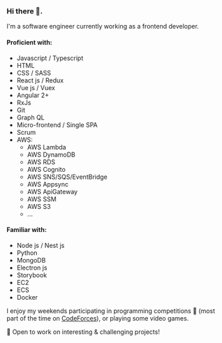 ### Hi there 👋.
 I'm a software engineer currently working as a frontend developer.

 #### Proficient with:
  * Javascript / Typescript
  * HTML
  * CSS / SASS
  * React js / Redux
  * Vue js / Vuex
  * Angular 2+
  * RxJs
  * Git
  * Graph QL
  * Micro-frontend / Single SPA
  * Scrum
  * AWS: 
    - AWS Lambda
    - AWS DynamoDB
    - AWS RDS
    - AWS Cognito
    - AWS SNS/SQS/EventBridge
    - AWS Appsync
    - AWS ApiGateway
    - AWS SSM
    - AWS S3
    - ...
  
 #### Familiar with:
  * Node js / Nest js
  * Python
  * MongoDB
  * Electron js
  * Storybook
  * EC2
  * ECS
  * Docker
  
 I enjoy my weekends participating in programming competitions 🥇 (most part of the time on  [CodeForces](https://codeforces.com/profile/KhozmoS)),
or playing some video games.


 🚀 Open to work on interesting & challenging projects!
<!--
**KhozmoS/khozmos** is a ✨ _special_ ✨ repository because its `README.md` (this file) appears on your GitHub profile.
🔭 I’m currently working on Vlue LLC as a front end engineer
- 🌱 I’m currently learning ...
- 👯 I’m looking to collaborate on ...
- 🤔 I’m looking for help with ...
- 💬 Ask me about ...
- 📫 How to reach me: ...
- 😄 Pronouns: ...
- ⚡ Fun fact: ...
-->
